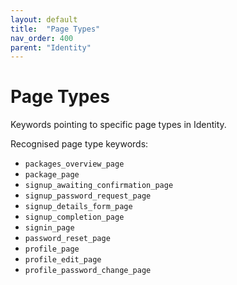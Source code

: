 ```yaml
---
layout: default
title:  "Page Types"
nav_order: 400
parent: "Identity"
---
```


# Page Types

Keywords pointing to specific page types in Identity.

Recognised page type keywords:
* `packages_overview_page`
* `package_page`
* `signup_awaiting_confirmation_page`
* `signup_password_request_page`
* `signup_details_form_page`
* `signup_completion_page`
* `signin_page`
* `password_reset_page`
* `profile_page`
* `profile_edit_page`
* `profile_password_change_page`



